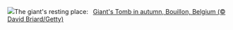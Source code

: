 ![](https://www.bing.com/th?id=OHR.SemoisRiver_EN-GB2054770035_UHD.jpg&w=1000)The giant's resting place:&nbsp;&ensp;[Giant's Tomb in autumn, Bouillon, Belgium (© David Briard/Getty)](https://www.bing.com/th?id=OHR.SemoisRiver_EN-GB2054770035_UHD.jpg)
<br><br/>
